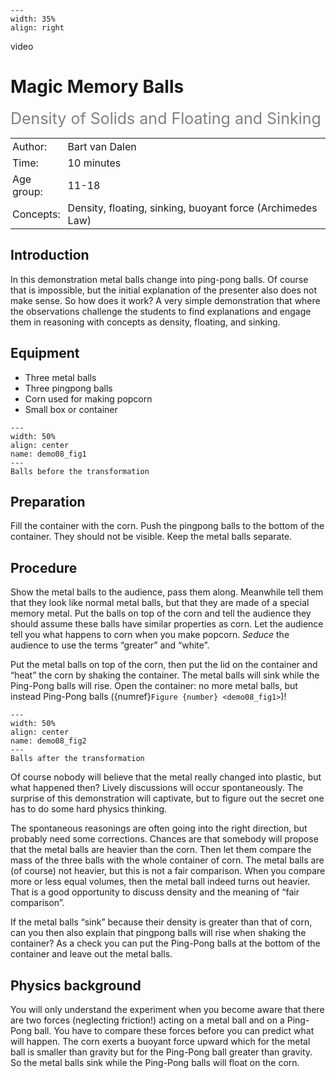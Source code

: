 ```{figure} ../../figures/busy.png
---
width: 35%
align: right
```

video 

# Magic Memory Balls
<span style="font-size: 25px; color: gray;">Density of Solids and Floating and Sinking</span>

<table style="width: 100%; border-collapse: collapse; border: none;">
    <tr style="background-color: var(--background-color);">  
        <td style="text-align: left; padding: 3px; border: none; color: var(--text-color)">Author:</td>
        <td style="text-align: left; padding: 3px; border: none; color: var(--text-color)">Bart van Dalen</td>
    </tr>
    <tr style="background-color: var(--background-color);"> 
        <td style="text-align: left; padding: 3px; border: none; color: var(--text-color)">Time:</td>
        <td style="text-align: left; padding: 3px; border: none; color: var(--text-color)">10 minutes</td>
    </tr>
    <tr style="background-color: var(--background-color);"> 
        <td style="text-align: left; padding: 3px; border: none; color: var(--text-color)">Age group:</td>
        <td style="text-align: left; padding: 3px; border: none; color: var(--text-color)">11-18</td>
    </tr>
    <tr style="background-color: var(--background-color);"> 
        <td style="text-align: left; padding: 3px; border: none; color: var(--text-color)">Concepts:</td>
        <td style="text-align: left; padding: 3px; border: none; color: var(--text-color)">Density, floating, sinking, buoyant force (Archimedes Law)</td>
    </tr>
</table>

## Introduction
In this demonstration metal balls change into ping-pong balls. Of course that is impossible, but the initial explanation of the presenter also does not make sense. So how does it work? A very simple demonstration that where the observations challenge the students to find explanations and engage them in reasoning with concepts as density, floating, and sinking.

## Equipment
* Three metal balls
* Three pingpong balls
* Corn used for making popcorn
* Small box or container

```{figure} demo08_figure1.jpg
---
width: 50%
align: center
name: demo08_fig1
---
Balls before the transformation
```

## Preparation
Fill the container with the corn. Push the pingpong balls to the bottom of the container. They should not be visible. Keep the metal balls separate. 

## Procedure
Show the metal balls to the audience, pass them along. Meanwhile tell them that they look like normal metal balls, but that they are made of a special memory metal. Put the balls on top of the corn and tell the audience they should assume these balls have similar properties as corn. Let the audience tell you what happens to corn when you make popcorn. *Seduce* the audience to use the terms “greater” and “white”. 

Put the metal balls on top of the corn, then put the lid on the container and “heat” the corn by shaking the container. The metal balls will sink while the Ping-Pong balls will rise. Open the container: no more metal balls, but instead Ping-Pong balls ({numref}`Figure {number} <demo08_fig1>`)!

```{figure} demo08_figure2.jpg
---
width: 50%
align: center
name: demo08_fig2
---
Balls after the transformation
```

Of course nobody will believe that the metal really changed into plastic, but what happened then? Lively discussions will occur spontaneously. The surprise of this demonstration will captivate, but to figure out the secret one has to do some hard physics thinking.

The spontaneous reasonings are often going into the right direction, but probably need some corrections. Chances are that somebody will propose that the metal balls are heavier than the corn. Then let them compare the mass of the three balls with the whole container of corn. The metal balls are (of course) not heavier, but this is not a fair comparison. When you compare more or less equal volumes, then the metal ball indeed turns out heavier. That is a good opportunity to discuss density and the meaning of “fair comparison”.

If the metal balls “sink” because their density is greater than that of corn, can you then also explain that pingpong balls will rise when shaking the container? As a check you can put the Ping-Pong balls at the bottom of the container and leave out the metal balls. 

## Physics background
You will only understand the experiment when you become aware that there are two forces (neglecting friction!) acting on a metal ball and on a Ping-Pong ball. You have to compare these forces before you can predict what will happen. The corn exerts a buoyant force upward which for the metal ball is smaller than gravity but for the Ping-Pong ball greater than gravity. So the metal balls sink while the Ping-Pong balls will float on the corn.

